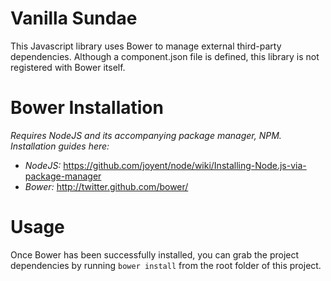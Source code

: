 Vanilla Sundae
==

This Javascript library uses Bower to manage external third-party dependencies. Although a component.json file is defined, this library is not registered with Bower itself.

Bower Installation
=

*Requires NodeJS and its accompanying package manager, NPM. Installation guides here:*

* *NodeJS:* https://github.com/joyent/node/wiki/Installing-Node.js-via-package-manager
* *Bower:* http://twitter.github.com/bower/

Usage
=

Once Bower has been successfully installed, you can grab the project dependencies by running `bower install` from the root folder of this project.